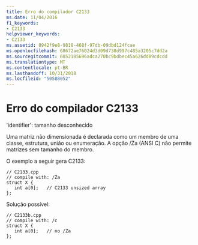 ```yaml
---
title: Erro do compilador C2133
ms.date: 11/04/2016
f1_keywords:
- C2133
helpviewer_keywords:
- C2133
ms.assetid: 8942f9e8-9818-468f-97db-09dbd124fcae
ms.openlocfilehash: 68672ae76024d3d09d738d997c485a3205c7dd2a
ms.sourcegitcommit: 6052185696adca270bc9bdbec45a626dd89cdcdd
ms.translationtype: MT
ms.contentlocale: pt-BR
ms.lasthandoff: 10/31/2018
ms.locfileid: "50588052"
---
```

# <a name="compiler-error-c2133"></a>Erro do compilador C2133

'identifier': tamanho desconhecido

Uma matriz não dimensionada é declarada como um membro de uma classe, estrutura, união ou enumeração. A opção /Za (ANSI C) não permite matrizes sem tamanho do membro.

O exemplo a seguir gera C2133:

```
// C2133.cpp
// compile with: /Za
struct X {
   int a[0];   // C2133 unsized array
};
```

Solução possível:

```
// C2133b.cpp
// compile with: /c
struct X {
   int a[0];   // no /Za
};
```